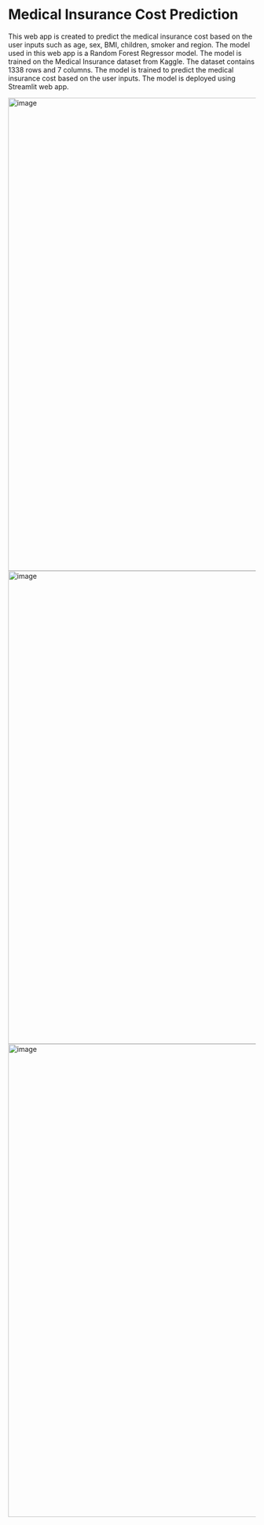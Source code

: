 # Medical Insurance Cost Prediction

This web app is created to predict the medical insurance cost based on the user inputs such as age, sex, BMI, children, smoker and region. The model used in this web app is a Random Forest Regressor model. The model is trained on the Medical Insurance dataset from Kaggle. The dataset contains 1338 rows and 7 columns. The model is trained to predict the medical insurance cost based on the user inputs. The model is deployed using Streamlit web app.
    
<img width="960" alt="image" src="https://github.com/gokulnpc/Medical-Insurance-Cost-Prediction/assets/105941681/fc211be4-687c-4063-b794-eecf7c9ac861">

<img width="960" alt="image" src="https://github.com/gokulnpc/Fake-News-Prediction/assets/105941681/51c7644c-e3e8-46ee-b425-cdcfa6a02030">

<img width="960" alt="image" src="https://github.com/gokulnpc/Medical-Insurance-Cost-Prediction/assets/105941681/89bda3a9-ec49-45ce-9a7a-1f559d47678e">